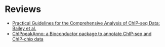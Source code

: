 # Reviews

- [Practical Guidelines for the Comprehensive Analysis of ChIP-seq Data: Bailey et al.](Bailey_2013.md)
- [ChIPpeakAnno: a Bioconductor package to annotate ChIP-seq and ChIP-chip data](Zhu_et_al_Bioinformatics_2010.md)
